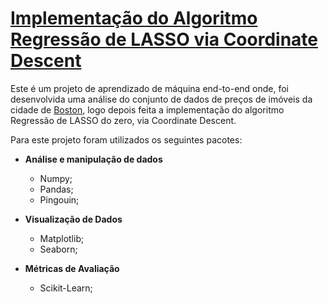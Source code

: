 # [Implementação do Algoritmo Regressão de LASSO via Coordinate Descent](https://nbviewer.jupyter.org/github/bobcastaldeli/LASSO-Regression/blob/master/LassoRegression.ipynb)


Este é um projeto de aprendizado de máquina end-to-end onde, foi desenvolvida uma análise do conjunto de dados de preços de imóveis da cidade de [Boston](https://www.kaggle.com/c/boston-housing), logo depois feita a implementação do algoritmo Regressão de LASSO do zero, via Coordinate Descent.

Para este projeto foram utilizados os seguintes pacotes:

* **Análise e manipulação de dados**
	* Numpy;
	* Pandas;
	* Pingouin;

* **Visualização de Dados**
	* Matplotlib;
	* Seaborn;

* **Métricas de Avaliação**
	* Scikit-Learn;
